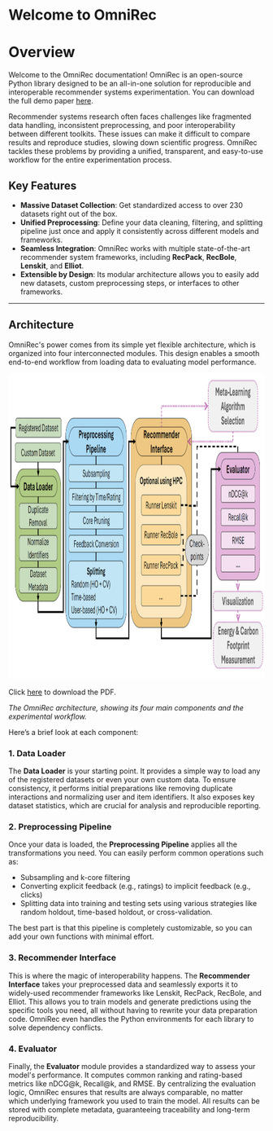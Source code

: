 # Welcome to OmniRec

# Overview

Welcome to the OmniRec documentation! OmniRec is an open-source Python library designed to be an all-in-one solution for reproducible and interoperable recommender systems experimentation. You can download the full demo paper <a href="assets/OmniRec_Demo_.pdf">here</a>.

Recommender systems research often faces challenges like fragmented data handling, inconsistent preprocessing, and poor interoperability between different toolkits. These issues can make it difficult to compare results and reproduce studies, slowing down scientific progress. OmniRec tackles these problems by providing a unified, transparent, and easy-to-use workflow for the entire experimentation process.

## Key Features

* **Massive Dataset Collection**: Get standardized access to over 230 datasets right out of the box.
* **Unified Preprocessing**: Define your data cleaning, filtering, and splitting pipeline just once and apply it consistently across different models and frameworks.
* **Seamless Integration**: OmniRec works with multiple state-of-the-art recommender system frameworks, including **RecPack**, **RecBole**, **Lenskit**, and **Elliot**.
* **Extensible by Design**: Its modular architecture allows you to easily add new datasets, custom preprocessing steps, or interfaces to other frameworks.

---

## Architecture

OmniRec's power comes from its simple yet flexible architecture, which is organized into four interconnected modules. This design enables a smooth end-to-end workflow from loading data to evaluating model performance.

<img src="assets/Flowchart_OmniRec.png" width="100%" height="600px" title="Diagram showing the OmniRec architecture" alt="Diagram showing the OmniRec architecture" />

<p>Click <a href="assets/Flowchart_OmniRec.pdf">here</a> to download the PDF.</p>

*The OmniRec architecture, showing its four main components and the experimental workflow.*

Here’s a brief look at each component:

### 1. Data Loader

The **Data Loader** is your starting point. It provides a simple way to load any of the registered datasets or even your own custom data. To ensure consistency, it performs initial preparations like removing duplicate interactions and normalizing user and item identifiers. It also exposes key dataset statistics, which are crucial for analysis and reproducible reporting.

### 2. Preprocessing Pipeline

Once your data is loaded, the **Preprocessing Pipeline** applies all the transformations you need. You can easily perform common operations such as:
* Subsampling and k-core filtering
* Converting explicit feedback (e.g., ratings) to implicit feedback (e.g., clicks)
* Splitting data into training and testing sets using various strategies like random holdout, time-based holdout, or cross-validation.

The best part is that this pipeline is completely customizable, so you can add your own functions with minimal effort.

### 3. Recommender Interface

This is where the magic of interoperability happens. The **Recommender Interface** takes your preprocessed data and seamlessly exports it to widely-used recommender frameworks like Lenskit, RecPack, RecBole, and Elliot. This allows you to train models and generate predictions using the specific tools you need, all without having to rewrite your data preparation code. OmniRec even handles the Python environments for each library to solve dependency conflicts.

### 4. Evaluator

Finally, the **Evaluator** module provides a standardized way to assess your model's performance. It computes common ranking and rating-based metrics like nDCG@k, Recall@k, and RMSE. By centralizing the evaluation logic, OmniRec ensures that results are always comparable, no matter which underlying framework you used to train the model. All results can be stored with complete metadata, guaranteeing traceability and long-term reproducibility.